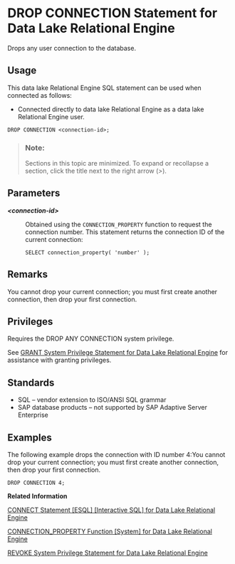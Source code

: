 <!-- loioa61c4fa184f21015b43ac105d9d73fe2 -->

# DROP CONNECTION Statement for Data Lake Relational Engine

Drops any user connection to the database.



<a name="loioa61c4fa184f21015b43ac105d9d73fe2__section_ovp_dvr_znb"/>

## Usage

This data lake Relational Engine SQL statement can be used when connected as follows:

-   Connected directly to data lake Relational Engine as a data lake Relational Engine user.



```
DROP CONNECTION <connection-id>;
```



> ### Note:  
> Sections in this topic are minimized. To expand or recollapse a section, click the title next to the right arrow \(*\>*\).



<a name="loioa61c4fa184f21015b43ac105d9d73fe2__IQ_Parameters"/>

## Parameters


<dl>
<dt><b>

*<connection-id\>*

</b></dt>
<dd>

Obtained using the `CONNECTION_PROPERTY` function to request the connection number. This statement returns the connection ID of the current connection:

```
SELECT connection_property( 'number' );
```



</dd>
</dl>



<a name="loioa61c4fa184f21015b43ac105d9d73fe2__IQ_Usage"/>

## Remarks

You cannot drop your current connection; you must first create another connection, then drop your first connection.



<a name="loioa61c4fa184f21015b43ac105d9d73fe2__IQ_Permissions"/>

## Privileges

Requires the DROP ANY CONNECTION system privilege.

See [GRANT System Privilege Statement for Data Lake Relational Engine](grant-system-privilege-statement-for-data-lake-relational-engine-a3dfcb0.md) for assistance with granting privileges.



<a name="loioa61c4fa184f21015b43ac105d9d73fe2__IQ_Standards"/>

## Standards

-   SQL – vendor extension to ISO/ANSI SQL grammar
-   SAP database products – not supported by SAP Adaptive Server Enterprise



<a name="loioa61c4fa184f21015b43ac105d9d73fe2__IQ_Examples"/>

## Examples

The following example drops the connection with ID number 4:You cannot drop your current connection; you must first create another connection, then drop your first connection.

```
DROP CONNECTION 4;
```

**Related Information**  


[CONNECT Statement \[ESQL\] \[Interactive SQL\] for Data Lake Relational Engine](connect-statement-esql-interactive-sql-for-data-lake-relational-engine-a6164a2.md "Establishes a connection to the database identified by database-name running on the server identified by engine-name.")

[CONNECTION\_PROPERTY Function \[System\] for Data Lake Relational Engine](../050-system-sql-functions/connection-property-function-system-for-data-lake-relational-engine-a53eeaf.md "Returns the value of a given connection property as a string.")

[REVOKE System Privilege Statement for Data Lake Relational Engine](revoke-system-privilege-statement-for-data-lake-relational-engine-a3eadda.md "Removes specific system privileges from specific users and the right to administer the privilege.")

